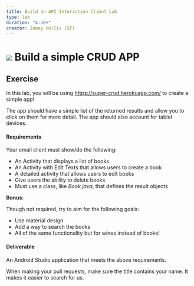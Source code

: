 ```yaml
---
title: Build an API Interaction Client Lab
type: lab
duration: "4:30+"
creator: Jamey Hollis (SF)
---
```


# ![](https://ga-dash.s3.amazonaws.com/production/assets/logo-9f88ae6c9c3871690e33280fcf557f33.png) Build a simple CRUD APP

## Exercise

In this lab, you will be using https://super-crud.herokuapp.com/ to create a simple app!

The app should have a simple list of the returned results and allow you to click on them for more detail. The app should also account for tablet devices.


#### Requirements

Your email client must show/do the following:

* An Activity that displays a list of books
* An Activity with Edit Texts that allows users to create a book
* A detailed activity that allows users to edit books
* Give users the ability to delete books
* Must use a class, like _Book.java_, that defines the result objects

**Bonus**:

Though not required, try to aim for the following goals:

* Use material design
* Add a way to search the books
* All of the same functionality but for wines instead of books! 

#### Deliverable

An Android Studio application that meets the above requirements.

When making your pull requests, make sure the title contains your name. It makes it easier to search for us.

